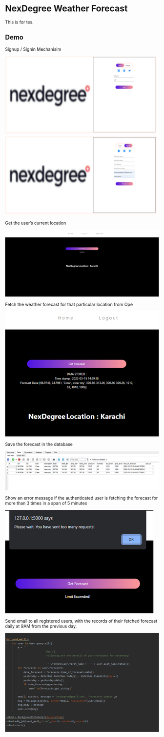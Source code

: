 
# NexDegree Weather Forecast

This is for tes.


## Demo


Signup / Signin Mechanisim

![p](ss/login.PNG)
![p](ss/register.PNG)

Get the user’s current location

![p](ss/home.PNG)

Fetch the weather forecast for that particular location from Ope


![p](ss/fetchedData.PNG)

Save the forecast in the database

![p](ss/forecastdatastore.PNG)

Show an error message if the authenticated user is fetching the forecast for more than 3 times in
a span of 5 minutes

![p](ss/error.PNG)

Send email to all registered users, with the records of their fetched forecast daily at 9AM from
the previous day.

![p](ss/email.PNG)